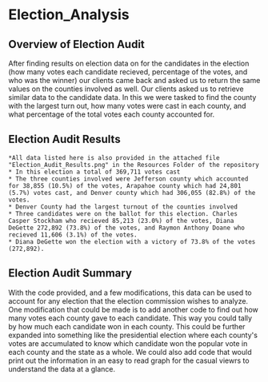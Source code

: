 # Election_Analysis

## Overview of Election Audit
After finding results on election data on for the candidates in the election (how many votes each candidate recieved, percentage of the votes, and who was the winner) our clients came back and asked us to return the same values on the counties involved as well. Our clients asked us to retrieve similar data to the candidate data. In this we were tasked to find the county with the largest turn out, how many votes were cast in each county, and what percentage of the total votes each county accounted for. 

## Election Audit Results
    *All data listed here is also provided in the attached file "Election_Audit_Results.png" in the Resources Folder of the repository
    * In this election a total of 369,711 votes cast
    * The three counties involved were Jefferson county which accounted for 38,855 (10.5%) of the votes, Arapahoe county which had 24,801 (5.7%) votes cast, and Denver county which had 306,055 (82.8%) of the votes.
    * Denver County had the largest turnout of the counties involved
    * Three candidates were on the ballot for this election. Charles Casper Stockham who recieved 85,213 (23.0%) of the votes, Diana DeGette 272,892 (73.8%) of the votes, and Raymon Anthony Doane who recieved 11,606 (3.1%) of the votes.
    * Diana DeGette won the election with a victory of 73.8% of the votes (272,892).

## Election Audit Summary
With the code provided, and a few modifications, this data can be used to account for any election that the election commission wishes to analyze. One modification that could be made is to add another code to find out how many votes each county gave to each candidate. This way you could tally by how much each candidate won in each county. This could be further expanded into something like the presidential election where each county's votes are accumulated to know which candidate won the popular vote in each county and the state as a whole. We could also add code that would print out the information in an easy to read graph for the casual viewrs to understand the data at a glance.